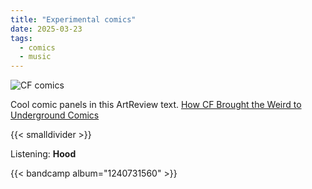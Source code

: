 ```yaml
---
title: "Experimental comics"
date: 2025-03-23
tags:
  - comics
  - music
---
```


![CF comics](/images/posts/cf_comics.webp)

Cool comic panels in this ArtReview text. [How CF Brought the Weird to Underground Comics](https://artreview.com/how-cf-brought-the-weird-to-underground-comics/)


{{< smalldivider  >}}

Listening: **Hood**

{{< bandcamp album="1240731560" >}}